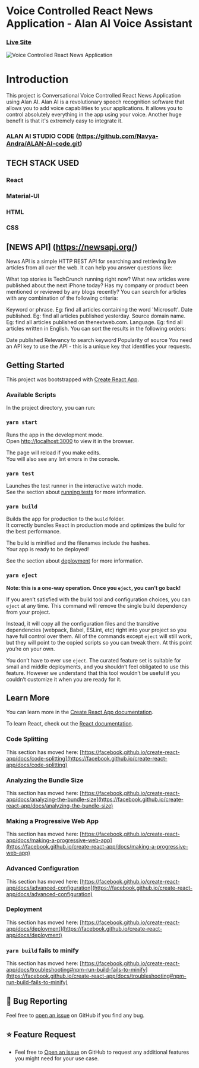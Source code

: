 # Voice Controlled React News Application - Alan AI Voice Assistant

### [Live Site](https://ai-news-app-b85b4d.netlify.app/)

![Voice Controlled React News Application](https://i.postimg.cc/50c4Rcv3/Screenshot-from-2021-05-29-13-42-46.png)

# Introduction

This project is Conversational Voice Controlled React News Application using Alan AI. Alan AI is a revolutionary speech recognition software that allows you to add voice capabilities to your applications. It allows you to control absolutely everything in the app using your voice. Another huge benefit is that it's extremely easy to integrate it.
### ALAN AI STUDIO CODE (https://github.com/Navya-Andra/ALAN-AI-code.git)

## TECH STACK USED
### React
### Material-UI
### HTML
### CSS

## [NEWS API] (https://newsapi.org/)
News API is a simple HTTP REST API for searching and retrieving live articles from all over the web. It can help you answer questions like:

What top stories is TechCrunch running right now?
What new articles were published about the next iPhone today?
Has my company or product been mentioned or reviewed by any blogs recently?
You can search for articles with any combination of the following criteria:

Keyword or phrase. Eg: find all articles containing the word 'Microsoft'.
Date published. Eg: find all articles published yesterday.
Source domain name. Eg: find all articles published on thenextweb.com.
Language. Eg: find all articles written in English.
You can sort the results in the following orders:

Date published
Relevancy to search keyword
Popularity of source
You need an API key to use the API - this is a unique key that identifies your requests.





## Getting Started 

This project was bootstrapped with [Create React App](https://github.com/facebook/create-react-app).

### Available Scripts

In the project directory, you can run:

### `yarn start`

Runs the app in the development mode.\
Open [http://localhost:3000](http://localhost:3000) to view it in the browser.

The page will reload if you make edits.\
You will also see any lint errors in the console.

### `yarn test`

Launches the test runner in the interactive watch mode.\
See the section about [running tests](https://facebook.github.io/create-react-app/docs/running-tests) for more information.

### `yarn build`

Builds the app for production to the `build` folder.\
It correctly bundles React in production mode and optimizes the build for the best performance.

The build is minified and the filenames include the hashes.\
Your app is ready to be deployed!

See the section about [deployment](https://facebook.github.io/create-react-app/docs/deployment) for more information.

### `yarn eject`

**Note: this is a one-way operation. Once you `eject`, you can’t go back!**

If you aren’t satisfied with the build tool and configuration choices, you can `eject` at any time. This command will remove the single build dependency from your project.

Instead, it will copy all the configuration files and the transitive dependencies (webpack, Babel, ESLint, etc) right into your project so you have full control over them. All of the commands except `eject` will still work, but they will point to the copied scripts so you can tweak them. At this point you’re on your own.

You don’t have to ever use `eject`. The curated feature set is suitable for small and middle deployments, and you shouldn’t feel obligated to use this feature. However we understand that this tool wouldn’t be useful if you couldn’t customize it when you are ready for it.

## Learn More

You can learn more in the [Create React App documentation](https://facebook.github.io/create-react-app/docs/getting-started).

To learn React, check out the [React documentation](https://reactjs.org/).

### Code Splitting

This section has moved here: [https://facebook.github.io/create-react-app/docs/code-splitting](https://facebook.github.io/create-react-app/docs/code-splitting)

### Analyzing the Bundle Size

This section has moved here: [https://facebook.github.io/create-react-app/docs/analyzing-the-bundle-size](https://facebook.github.io/create-react-app/docs/analyzing-the-bundle-size)

### Making a Progressive Web App

This section has moved here: [https://facebook.github.io/create-react-app/docs/making-a-progressive-web-app](https://facebook.github.io/create-react-app/docs/making-a-progressive-web-app)

### Advanced Configuration

This section has moved here: [https://facebook.github.io/create-react-app/docs/advanced-configuration](https://facebook.github.io/create-react-app/docs/advanced-configuration)

### Deployment

This section has moved here: [https://facebook.github.io/create-react-app/docs/deployment](https://facebook.github.io/create-react-app/docs/deployment)

### `yarn build` fails to minify

This section has moved here: [https://facebook.github.io/create-react-app/docs/troubleshooting#npm-run-build-fails-to-minify](https://facebook.github.io/create-react-app/docs/troubleshooting#npm-run-build-fails-to-minify)


<a id="bug"></a>
## 🐛 Bug Reporting
Feel free to [open an issue](https://github.com/Navya-Andra/AI-news-app/issues) on GitHub if you find any bug.

<a id="feature-request"></a>
## ⭐ Feature Request
- Feel free to [Open an issue](https://github.com/Navya-Andra/AI-news-app/issues) on GitHub to request any additional features you might need for your use case.   

